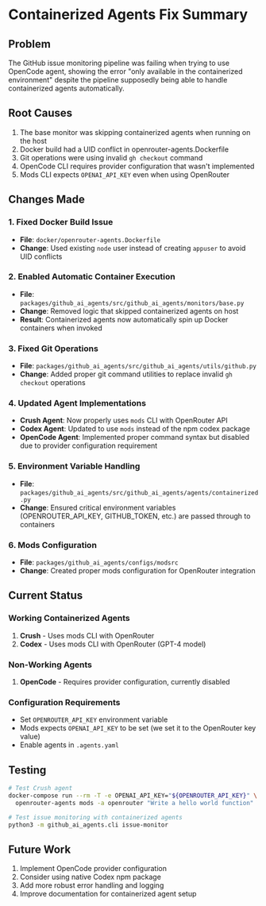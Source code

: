 # Containerized Agents Fix Summary

## Problem
The GitHub issue monitoring pipeline was failing when trying to use OpenCode agent, showing the error "only available in the containerized environment" despite the pipeline supposedly being able to handle containerized agents automatically.

## Root Causes
1. The base monitor was skipping containerized agents when running on the host
2. Docker build had a UID conflict in openrouter-agents.Dockerfile
3. Git operations were using invalid `gh checkout` command
4. OpenCode CLI requires provider configuration that wasn't implemented
5. Mods CLI expects `OPENAI_API_KEY` even when using OpenRouter

## Changes Made

### 1. Fixed Docker Build Issue
- **File**: `docker/openrouter-agents.Dockerfile`
- **Change**: Used existing `node` user instead of creating `appuser` to avoid UID conflicts

### 2. Enabled Automatic Container Execution
- **File**: `packages/github_ai_agents/src/github_ai_agents/monitors/base.py`
- **Change**: Removed logic that skipped containerized agents on host
- **Result**: Containerized agents now automatically spin up Docker containers when invoked

### 3. Fixed Git Operations
- **File**: `packages/github_ai_agents/src/github_ai_agents/utils/github.py`
- **Change**: Added proper git command utilities to replace invalid `gh checkout` operations

### 4. Updated Agent Implementations
- **Crush Agent**: Now properly uses `mods` CLI with OpenRouter API
- **Codex Agent**: Updated to use `mods` instead of the npm codex package
- **OpenCode Agent**: Implemented proper command syntax but disabled due to provider configuration requirement

### 5. Environment Variable Handling
- **File**: `packages/github_ai_agents/src/github_ai_agents/agents/containerized.py`
- **Change**: Ensured critical environment variables (OPENROUTER_API_KEY, GITHUB_TOKEN, etc.) are passed through to containers

### 6. Mods Configuration
- **File**: `packages/github_ai_agents/configs/modsrc`
- **Change**: Created proper mods configuration for OpenRouter integration

## Current Status

### Working Containerized Agents
1. **Crush** - Uses mods CLI with OpenRouter
2. **Codex** - Uses mods CLI with OpenRouter (GPT-4 model)

### Non-Working Agents
1. **OpenCode** - Requires provider configuration, currently disabled

### Configuration Requirements
- Set `OPENROUTER_API_KEY` environment variable
- Mods expects `OPENAI_API_KEY` to be set (we set it to the OpenRouter key value)
- Enable agents in `.agents.yaml`

## Testing
```bash
# Test Crush agent
docker-compose run --rm -T -e OPENAI_API_KEY="${OPENROUTER_API_KEY}" \
  openrouter-agents mods -a openrouter "Write a hello world function"

# Test issue monitoring with containerized agents
python3 -m github_ai_agents.cli issue-monitor
```

## Future Work
1. Implement OpenCode provider configuration
2. Consider using native Codex npm package
3. Add more robust error handling and logging
4. Improve documentation for containerized agent setup
